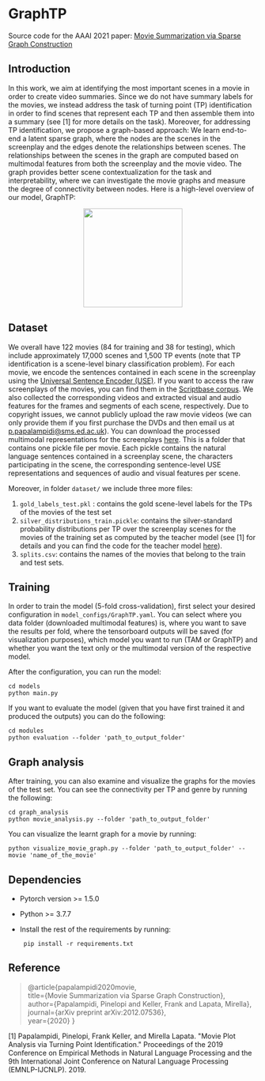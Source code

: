﻿
# GraphTP

Source code for the AAAI 2021 paper: [Movie Summarization via Sparse Graph Construction](https://arxiv.org/abs/2012.07536)

## Introduction
In this work, we aim at identifying the most important scenes in a movie in order to create video summaries. Since we do not have summary labels for the movies, we instead address the task of turning point (TP) identification in order to find scenes that represent each TP and then assemble them into a summary (see [1] for more details on the task). Moreover, for addressing TP identification, we propose a graph-based approach: We learn end-to-end a latent sparse graph, where the nodes are the scenes in the screenplay and the edges denote the relationships between scenes. The relationships between the scenes in the graph are computed based on multimodal features from both the screenplay and the movie video. The graph provides better scene contextualization for the task and interpretability, where we can investigate the movie graphs and measure the degree of connectivity between nodes. Here is a high-level overview of our model, GraphTP:


<p align="center">
  <img src="https://raw.githubusercontent.com/ppapalampidi/GraphTP/master/graphtp_in_sections.png" height="200">
</p>

## Dataset
We overall have 122 movies (84 for training and 38 for testing), which include approximately 17,000 scenes and 1,500 TP events (note that TP identification is a scene-level binary classification problem). For each movie, we encode the sentences contained in each scene in the screenplay using the [Universal Sentence Encoder (USE)](https://arxiv.org/pdf/1803.11175.pdf).  If you want to access the raw screenplays of the movies, you can find them in the [Scriptbase corpus](https://github.com/EdinburghNLP/scriptbase). We also collected the corresponding videos and extracted visual and audio features for the frames and segments of each scene, respectively. Due to copyright issues, we cannot publicly upload the raw movie videos (we can only provide them if you first purchase the DVDs and then email us at p.papalampidi@sms.ed.ac.uk). You can download the processed multimodal representations for the screenplays [here](https://datashare.ed.ac.uk/handle/10283/3819). This is a folder that contains one pickle file per movie. Each pickle contains the natural language sentences contained in a screenplay scene, the characters participating in the scene, the corresponding sentence-level USE representations and sequences of audio and visual features per scene.

Moreover, in folder `dataset/` we include three more files:

 1. `gold_labels_test.pkl` : contains the gold scene-level labels for the TPs of the movies of the test set
 2. `silver_distributions_train.pickle`: contains the silver-standard probability distributions per TP over the screenplay scenes for the movies of the training set as computed by the teacher model (see [1] for details and you can find the code for the teacher model [here](https://github.com/ppapalampidi/SUMMER)). 
 3. `splits.csv`: contains the names of the movies that belong to the train and test sets.

## Training
In order to train the model (5-fold cross-validation),  first select your desired configuration in `model_configs/GraphTP.yaml`. You can select where you data folder (downloaded multimodal features) is, where you want to save the results per fold, where the tensorboard outputs will be saved (for visualization purposes), which model you want to run (TAM or GraphTP) and whether you want the text only or the multimodal version of the respective model. 

After the configuration, you can run the model: 

    cd models
    python main.py

If you want to evaluate the model (given that you have first trained it and produced the outputs) you can do the following:

    cd modules
    python evaluation --folder 'path_to_output_folder'

## Graph analysis

After training, you can also examine and visualize the graphs for the movies of the test set. You can see the connectivity per TP and genre by running the following:

    cd graph_analysis
    python movie_analysis.py --folder 'path_to_output_folder'

You can visualize the learnt graph for a movie by running:

    python visualize_movie_graph.py --folder 'path_to_output_folder' --movie 'name_of_the_movie'

## Dependencies

 - Pytorch version >= 1.5.0
 - Python >= 3.7.7
 - Install the rest of the requirements by running:

   `` pip install -r requirements.txt``

## Reference

> @article{papalampidi2020movie,   
> title={Movie Summarization via Sparse
> Graph Construction},   
> author={Papalampidi, Pinelopi and Keller, Frank
> and Lapata, Mirella},   
> journal={arXiv preprint arXiv:2012.07536},  
> year={2020} }

[1] Papalampidi, Pinelopi, Frank Keller, and Mirella Lapata. "Movie Plot Analysis via Turning Point Identification." Proceedings of the 2019 Conference on Empirical Methods in Natural Language Processing and the 9th International Joint Conference on Natural Language Processing (EMNLP-IJCNLP). 2019.

